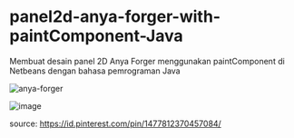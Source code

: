 # panel2d-anya-forger-with-paintComponent-Java
Membuat desain panel 2D Anya Forger menggunakan paintComponent di Netbeans dengan bahasa pemrograman Java

![anya-forger](https://user-images.githubusercontent.com/98678219/198231186-77e18dce-6fa9-4058-b402-68fb638e4569.jpg)



![image](https://user-images.githubusercontent.com/98678219/198233069-c27d0453-5fb3-421c-9ac7-8a451cdff554.png)

source: https://id.pinterest.com/pin/1477812370457084/
